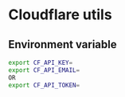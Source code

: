 # Cloudflare utils 

## Environment variable

```bash
export CF_API_KEY=
export CF_API_EMAIL=
OR
export CF_API_TOKEN=
```
